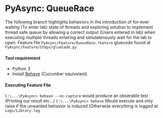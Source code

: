 # PyAsync: QueueRace

The following branch highlights behaviors in the introduction of for-ever waiting (To enter lab) state of threads and exploring solution to implement thread safe queue by allowing a correct output (Users entered in lab) when executing multiple threads entering and simulatenously wait for the lab to open. Feature file ```PyAsync/Feature/QueueRace.feature``` gluecode found at ```PyAsync/Feature/Steps/glueCode.py```

#### Tool requirement
- Python 3
- Install [Behave](https://behave.readthedocs.io/en/latest/install.html) (Cucumber equivelant) 

#### Executing Feature File
```C:\...\PyAsync> behave --no-capture``` would produce an obserable test (Printing out result etc...)
```C:\...\PyAsync> behave``` Would execute and only raise if the unwanted behavior is induced (Otherwise everything is logged at ```Logs/Library.log```
